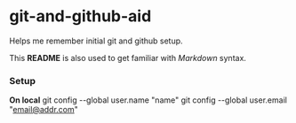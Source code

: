 # git-and-github-aid
Helps me remember initial git and github setup. 

This **README** is also used to get familiar with *Markdown* syntax.

### Setup

**On local**
git config --global user.name "name" 
git config --global user.email "email@addr.com"


